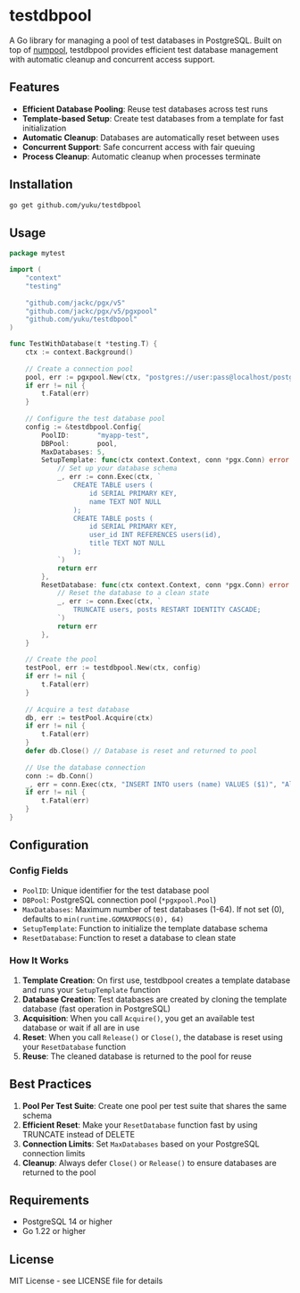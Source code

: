 # testdbpool

A Go library for managing a pool of test databases in PostgreSQL. Built on top of [numpool](https://github.com/yuku/numpool), testdbpool provides efficient test database management with automatic cleanup and concurrent access support.

## Features

- **Efficient Database Pooling**: Reuse test databases across test runs
- **Template-based Setup**: Create test databases from a template for fast initialization
- **Automatic Cleanup**: Databases are automatically reset between uses
- **Concurrent Support**: Safe concurrent access with fair queuing
- **Process Cleanup**: Automatic cleanup when processes terminate

## Installation

```bash
go get github.com/yuku/testdbpool
```

## Usage

```go
package mytest

import (
    "context"
    "testing"
    
    "github.com/jackc/pgx/v5"
    "github.com/jackc/pgx/v5/pgxpool"
    "github.com/yuku/testdbpool"
)

func TestWithDatabase(t *testing.T) {
    ctx := context.Background()
    
    // Create a connection pool
    pool, err := pgxpool.New(ctx, "postgres://user:pass@localhost/postgres")
    if err != nil {
        t.Fatal(err)
    }
    
    // Configure the test database pool
    config := &testdbpool.Config{
        PoolID:       "myapp-test",
        DBPool:       pool,
        MaxDatabases: 5,
        SetupTemplate: func(ctx context.Context, conn *pgx.Conn) error {
            // Set up your database schema
            _, err := conn.Exec(ctx, `
                CREATE TABLE users (
                    id SERIAL PRIMARY KEY,
                    name TEXT NOT NULL
                );
                CREATE TABLE posts (
                    id SERIAL PRIMARY KEY,
                    user_id INT REFERENCES users(id),
                    title TEXT NOT NULL
                );
            `)
            return err
        },
        ResetDatabase: func(ctx context.Context, conn *pgx.Conn) error {
            // Reset the database to a clean state
            _, err := conn.Exec(ctx, `
                TRUNCATE users, posts RESTART IDENTITY CASCADE;
            `)
            return err
        },
    }
    
    // Create the pool
    testPool, err := testdbpool.New(ctx, config)
    if err != nil {
        t.Fatal(err)
    }
    
    // Acquire a test database
    db, err := testPool.Acquire(ctx)
    if err != nil {
        t.Fatal(err)
    }
    defer db.Close() // Database is reset and returned to pool
    
    // Use the database connection
    conn := db.Conn()
    _, err = conn.Exec(ctx, "INSERT INTO users (name) VALUES ($1)", "Alice")
    if err != nil {
        t.Fatal(err)
    }
}
```

## Configuration

### Config Fields

- `PoolID`: Unique identifier for the test database pool
- `DBPool`: PostgreSQL connection pool (`*pgxpool.Pool`)
- `MaxDatabases`: Maximum number of test databases (1-64). If not set (0), defaults to `min(runtime.GOMAXPROCS(0), 64)`
- `SetupTemplate`: Function to initialize the template database schema
- `ResetDatabase`: Function to reset a database to clean state

### How It Works

1. **Template Creation**: On first use, testdbpool creates a template database and runs your `SetupTemplate` function
2. **Database Creation**: Test databases are created by cloning the template database (fast operation in PostgreSQL)
3. **Acquisition**: When you call `Acquire()`, you get an available test database or wait if all are in use
4. **Reset**: When you call `Release()` or `Close()`, the database is reset using your `ResetDatabase` function
5. **Reuse**: The cleaned database is returned to the pool for reuse

## Best Practices

1. **Pool Per Test Suite**: Create one pool per test suite that shares the same schema
2. **Efficient Reset**: Make your `ResetDatabase` function fast by using TRUNCATE instead of DELETE
3. **Connection Limits**: Set `MaxDatabases` based on your PostgreSQL connection limits
4. **Cleanup**: Always defer `Close()` or `Release()` to ensure databases are returned to the pool

## Requirements

- PostgreSQL 14 or higher
- Go 1.22 or higher

## License

MIT License - see LICENSE file for details